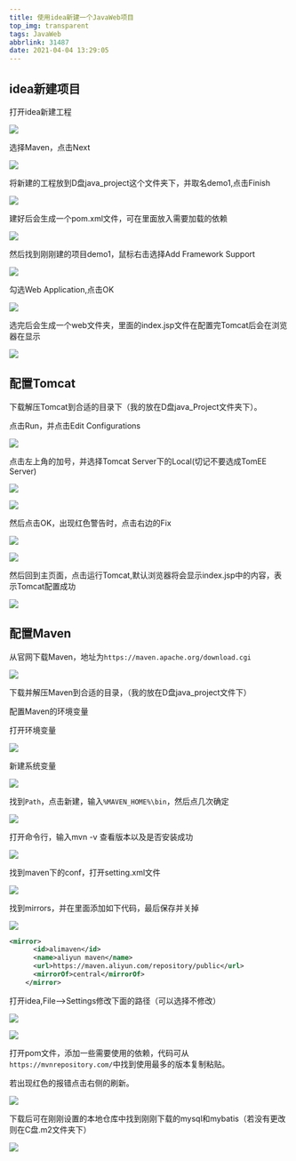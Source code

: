 ```yaml
---
title: 使用idea新建一个JavaWeb项目
top_img: transparent
tags: JavaWeb
abbrlink: 31487
date: 2021-04-04 13:29:05
---
```


## idea新建项目

打开idea新建工程

![](使用idea新建一个JavaWeb项目/1.1.png)

选择Maven，点击Next

![](使用idea新建一个JavaWeb项目/1.2.png)

将新建的工程放到D盘java_project这个文件夹下，并取名demo1,点击Finish

![](使用idea新建一个JavaWeb项目/1.3.png)

建好后会生成一个pom.xml文件，可在里面放入需要加载的依赖

![](使用idea新建一个JavaWeb项目/1.4.png)

然后找到刚刚建的项目demo1，鼠标右击选择Add Framework Support

![](使用idea新建一个JavaWeb项目/1.5.png)

勾选Web Application,点击OK

![](使用idea新建一个JavaWeb项目/1.6.png)

选完后会生成一个web文件夹，里面的index.jsp文件在配置完Tomcat后会在浏览器在显示

![](使用idea新建一个JavaWeb项目/1.7.png)

## 配置Tomcat

下载解压Tomcat到合适的目录下（我的放在D盘java_Project文件夹下）。

点击Run，并点击Edit Configurations

![](使用idea新建一个JavaWeb项目/2.1.png)

点击左上角的加号，并选择Tomcat Server下的Local(切记不要选成TomEE Server)

![](使用idea新建一个JavaWeb项目/2.2.png)

![](使用idea新建一个JavaWeb项目/2.3.png)

然后点击OK，出现红色警告时，点击右边的Fix

![](使用idea新建一个JavaWeb项目/2.4.png)

![](使用idea新建一个JavaWeb项目/2.5.png)

然后回到主页面，点击运行Tomcat,默认浏览器将会显示index.jsp中的内容，表示Tomcat配置成功

![](使用idea新建一个JavaWeb项目/2.6.png)

## 配置Maven

从官网下载Maven，地址为`https://maven.apache.org/download.cgi`

![](使用idea新建一个JavaWeb项目/3.1.png)

下载并解压Maven到合适的目录，（我的放在D盘java_project文件下）

配置Maven的环境变量

打开环境变量

![](使用idea新建一个JavaWeb项目/4.1.png)

新建系统变量

![](使用idea新建一个JavaWeb项目/4.2.png)

找到`Path`，点击新建，输入`%MAVEN_HOME%\bin`，然后点几次确定

![](使用idea新建一个JavaWeb项目/4.3.png)

打开命令行，输入mvn -v 查看版本以及是否安装成功

![](使用idea新建一个JavaWeb项目/3.2.png)

找到maven下的conf，打开setting.xml文件

![](使用idea新建一个JavaWeb项目/3.3.png)

找到mirrors，并在里面添加如下代码，最后保存并关掉

![](使用idea新建一个JavaWeb项目/3.4.png)

```xml
<mirror>
      <id>alimaven</id>
      <name>aliyun maven</name>
      <url>https://maven.aliyun.com/repository/public</url>
      <mirrorOf>central</mirrorOf> 
    </mirror>
```

打开idea,File-->Settings修改下面的路径（可以选择不修改）

![](使用idea新建一个JavaWeb项目/3.5.png)

![](使用idea新建一个JavaWeb项目/3.6.png)

打开pom文件，添加一些需要使用的依赖，代码可从`https://mvnrepository.com/`中找到使用最多的版本复制粘贴。

若出现红色的报错点击右侧的刷新。

![](使用idea新建一个JavaWeb项目/3.7.png)

下载后可在刚刚设置的本地仓库中找到刚刚下载的mysql和mybatis（若没有更改则在C盘.m2文件夹下）

![](使用idea新建一个JavaWeb项目/3.8.png)

